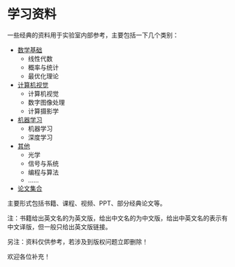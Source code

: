 # 学习资料

 一些经典的资料用于实验室内部参考，主要包括一下几个类别：

- [数学基础](Math.md)
	- 线性代数
	- 概率与统计
	- 最优化理论 
- [计算机视觉](ComputerVision.md)
	- 计算机视觉
	- 数字图像处理
	- 计算摄影学
- [机器学习](MachineLearning.md)
	- 机器学习
	- 深度学习 	 
- [其他](Others.md)
	- 光学
	- 信号与系统
	- 编程与算法
	- ......
- [论文集合](Papers.md)


主要形式包括书籍、课程、视频、PPT、部分经典论文等。

注：书籍给出英文名的为英文版，给出中文名的为中文版，给出中英文名的表示有中文译版，但一般只给出英文版链接。

另注：资料仅供参考，若涉及到版权问题立即删除！

欢迎各位补充！  
